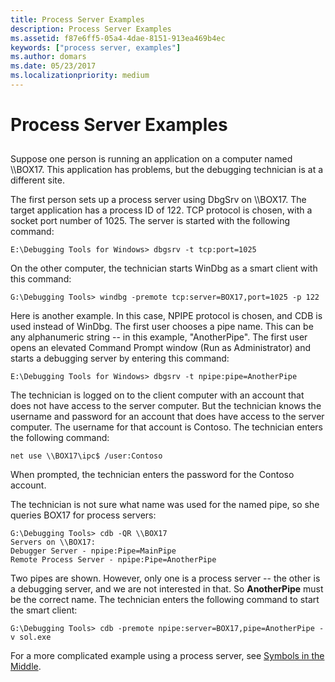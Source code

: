 ```yaml
---
title: Process Server Examples
description: Process Server Examples
ms.assetid: f87e6ff5-05a4-4dae-8151-913ea469b4ec
keywords: ["process server, examples"]
ms.author: domars
ms.date: 05/23/2017
ms.localizationpriority: medium
---
```


# Process Server Examples


## <span id="ddk_process_server_examples_dbg"></span><span id="DDK_PROCESS_SERVER_EXAMPLES_DBG"></span>


Suppose one person is running an application on a computer named \\\\BOX17. This application has problems, but the debugging technician is at a different site.

The first person sets up a process server using DbgSrv on \\\\BOX17. The target application has a process ID of 122. TCP protocol is chosen, with a socket port number of 1025. The server is started with the following command:

```console
E:\Debugging Tools for Windows> dbgsrv -t tcp:port=1025 
```

On the other computer, the technician starts WinDbg as a smart client with this command:

```console
G:\Debugging Tools> windbg -premote tcp:server=BOX17,port=1025 -p 122 
```

Here is another example. In this case, NPIPE protocol is chosen, and CDB is used instead of WinDbg. The first user chooses a pipe name. This can be any alphanumeric string -- in this example, "AnotherPipe". The first user opens an elevated Command Prompt window (Run as Administrator) and starts a debugging server by entering this command:

```console
E:\Debugging Tools for Windows> dbgsrv -t npipe:pipe=AnotherPipe
```

The technician is logged on to the client computer with an account that does not have access to the server computer. But the technician knows the username and password for an account that does have access to the server computer. The username for that account is Contoso. The technician enters the following command:

```console
net use \\BOX17\ipc$ /user:Contoso
```

When prompted, the technician enters the password for the Contoso account.

The technician is not sure what name was used for the named pipe, so she queries BOX17 for process servers:

```console
G:\Debugging Tools> cdb -QR \\BOX17 
Servers on \\BOX17:
Debugger Server - npipe:Pipe=MainPipe
Remote Process Server - npipe:Pipe=AnotherPipe
```

Two pipes are shown. However, only one is a process server -- the other is a debugging server, and we are not interested in that. So **AnotherPipe** must be the correct name. The technician enters the following command to start the smart client:

```console
G:\Debugging Tools> cdb -premote npipe:server=BOX17,pipe=AnotherPipe -v sol.exe 
```

For a more complicated example using a process server, see [Symbols in the Middle](symbols-in-the-middle.md).

 

 






